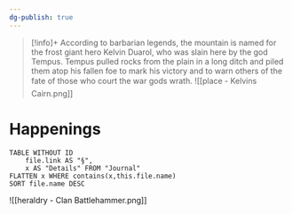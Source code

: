 ```yaml
---
dg-publish: true
---
```


> [!info]+
According to barbarian legends, the mountain is named for the frost giant hero Kelvin Duarol, who was slain here by the god Tempus. Tempus pulled rocks from the plain in a long ditch and piled them atop his fallen foe to mark his victory and to warn others of the fate of those who court the war gods wrath.
![[place - Kelvins Cairn.png]]

# Happenings
```dataview
TABLE WITHOUT ID
	file.link AS "§", 
	x AS "Details" FROM "Journal"
FLATTEN x WHERE contains(x,this.file.name) 
SORT file.name DESC
```
![[heraldry - Clan Battlehammer.png]]